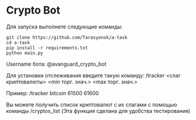 # Crypto Bot
Для запуска выполнете следующие команды:
```
git clone https://github.com/Tarasyonok/a-task
cd a-task
pip install -r requirements.txt
python main.py
```

Username бота: @avanguard_crypto_bot


Для установки отслеживания введите такую команду:
/tracker <cлаг криптовалюты> <min торг. знач.> <max торг. знач.>

Пример: /tracker bitcoin 61500 61600

Вы можете получить список криптовалют с их слагами с помощью команды /cryptos_list
(Эта функция сделана для удобства тестирования)